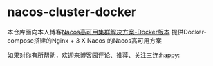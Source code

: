 # nacos-cluster-docker
本仓库面向本人博客[Nacos高可用集群解决方案-Docker版本](https://www.cnblogs.com/hellxz/p/nacos-cluster-docker.html)
提供Docker-compose搭建的Nginx + 3 X Nacos 的Nacos高可用方案

如果对你有所帮助，欢迎来博客园评论、推荐、关注三连:happy:


